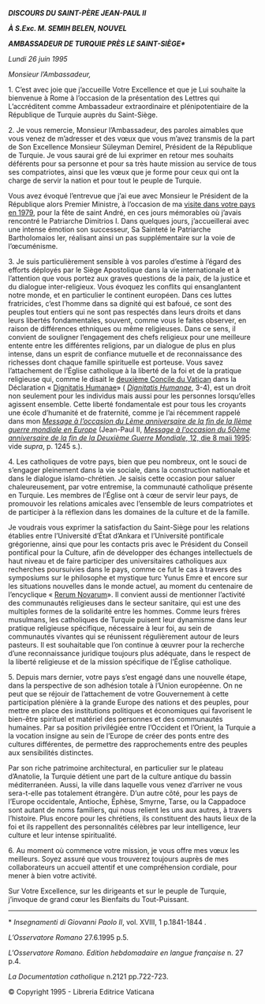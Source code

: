 ***DISCOURS DU SAINT-PÈRE JEAN-PAUL II***

***À S.Exc. M. SEMIH BELEN, NOUVEL***

***AMBASSADEUR DE TURQUIE PRÈS LE SAINT-SIÈGE\****

*Lundi 26 juin 1995*

*Monsieur l’Ambassadeur,*

1\. C’est avec joie que j’accueille Votre Excellence et que je Lui souhaite la bienvenue à Rome à l’occasion de la présentation des Lettres qui L’accréditent comme Ambassadeur extraordinaire et plénipotentiaire de la République de Turquie auprès du Saint-Siège.

2\. Je vous remercie, Monsieur l’Ambassadeur, des paroles aimables que vous venez de m’adresser et des vœux que vous m’avez transmis de la part de Son Excellence Monsieur Süleyman Demirel, Président de la République de Turquie. Je vous saurai gré de lui exprimer en retour mes souhaits déférents pour sa personne et pour sa très haute mission au service de tous ses compatriotes, ainsi que les vœux que je forme pour ceux qui ont la charge de servir la nation et pour tout le peuple de Turquie.

Vous avez évoqué l’entrevue que j’ai eue avec Monsieur le Président de la République alors Premier Ministre, à l’occasion de ma [visite dans votre pays en 1979](http://www.vatican.va/holy_father/john_paul_ii/travels/sub_index1979/trav_turkey_fr.htm), pour la fête de saint André, en ces jours mémorables où j’avais rencontré le Patriarche Dimitrios I. Dans quelques jours, j’accueillerai avec une intense émotion son successeur, Sa Sainteté le Patriarche Bartholomaios Ier, réalisant ainsi un pas supplémentaire sur la voie de l’œcuménisme.

3\. Je suis particulièrement sensible à vos paroles d’estime à l’égard des efforts déployés par le Siège Apostolique dans la vie internationale et à l’attention que vous portez aux graves questions de la paix, de la justice et du dialogue inter-religieux. Vous évoquez les conflits qui ensanglantent notre monde, et en particulier le continent européen. Dans ces luttes fratricides, c’est l’homme dans sa dignité qui est bafoué, ce sont des peuples tout entiers qui ne sont pas respectés dans leurs droits et dans leurs libertés fondamentales, souvent, comme vous le faites observer, en raison de différences ethniques ou même religieuses. Dans ce sens, il convient de souligner l’engagement des chefs religieux pour une meilleure entente entre les différentes religions, par un dialogue de plus en plus intense, dans un esprit de confiance mutuelle et de reconnaissance des richesses dont chaque famille spirituelle est porteuse. Vous savez l’attachement de l’Église catholique à la liberté de la foi et de la pratique religieuse qui, comme le disait le [deuxième Concile du Vatican](http://www.vatican.va/archive/hist_councils/ii_vatican_council/index_fr.htm) dans la Déclaration « [Dignitatis Humanae](http://www.vatican.va/archive/hist_councils/ii_vatican_council/documents/vat-ii_decl_19651207_dignitatis-humanae_fr.html)» ( [*Dignitatis Humanae*](http://www.vatican.va/archive/hist_councils/ii_vatican_council/documents/vat-ii_decl_19651207_dignitatis-humanae_fr.html), 3-4), est un droit non seulement pour les individus mais aussi pour les personnes lorsqu’elles agissent ensemble. Cette liberté fondamentale est pour tous les croyants une école d’humanité et de fraternité, comme je l’ai récemment rappelé dans mon *[Message à l’occasion du Lème anniversaire de la fin de la IIème guerre mondiale en Europe](http://www.vatican.va/holy_father/john_paul_ii/speeches/1995/may/documents/hf_jp-ii_mes_08051995_50th-end-war-europe_fr.html)* (Jean-Paul II, [*Message à l'occasion du 50ème anniversaire de la fin de la Deuxième Guerre Mondiale*, 12, die 8 maii 1995](http://www.vatican.va/holy_father/john_paul_ii/speeches/1995/may/documents/hf_jp-ii_mes_08051995_50th-end-war-europe_fr.html): vide *supra*, p. 1245 s.).

4\. Les catholiques de votre pays, bien que peu nombreux, ont le souci de s’engager pleinement dans la vie sociale, dans la construction nationale et dans le dialogue islamo-chrétien. Je saisis cette occasion pour saluer chaleureusement, par votre entremise, la communauté catholique présente en Turquie. Les membres de l’Église ont à cœur de servir leur pays, de promouvoir les relations amicales avec l’ensemble de leurs compatriotes et de participer à la réflexion dans les domaines de la culture et de la famille.

Je voudrais vous exprimer la satisfaction du Saint-Siège pour les relations établies entre l’Université d’État d’Ankara et l’Université pontificale grégorienne, ainsi que pour les contacts pris avec le Président du Conseil pontifical pour la Culture, afin de développer des échanges intellectuels de haut niveau et de faire participer des universitaires catholiques aux recherches poursuivies dans le pays, comme ce fut le cas à travers des symposiums sur le philosophe et mystique turc Yunus Emre et encore sur les situations nouvelles dans le monde actuel, au moment du centenaire de l’encyclique « [Rerum Novarum](http://www.vatican.va/holy_father/leo_xiii/encyclicals/documents/hf_l-xiii_enc_15051891_rerum-novarum_fr.html)». Il convient aussi de mentionner l’activité des communautés religieuses dans le secteur sanitaire, qui est une des multiples formes de la solidarité entre les hommes. Comme leurs frères musulmans, les catholiques de Turquie puisent leur dynamisme dans leur pratique religieuse spécifique, nécessaire à leur foi, au sein de communautés vivantes qui se réunissent régulièrement autour de leurs pasteurs. Il est souhaitable que l’on continue à œuvrer pour la recherche d’une reconnaissance juridique toujours plus adéquate, dans le respect de la liberté religieuse et de la mission spécifique de l’Église catholique.

5\. Depuis mars dernier, votre pays s’est engagé dans une nouvelle étape, dans la perspective de son adhésion totale à l’Union européenne. On ne peut que se réjouir de l’attachement de votre Gouvernement à cette participation plénière à la grande Europe des nations et des peuples, pour mettre en place des institutions politiques et économiques qui favorisent le bien-être spirituel et matériel des personnes et des communautés humaines. Par sa position privilégiée entre l’Occident et l’Orient, la Turquie a la vocation insigne au sein de l’Europe de créer des ponts entre des cultures différentes, de permettre des rapprochements entre des peuples aux sensibilités distinctes.

Par son riche patrimoine architectural, en particulier sur le plateau d’Anatolie, la Turquie détient une part de la culture antique du bassin méditerranéen. Aussi, la ville dans laquelle vous venez d’arriver ne vous sera-t-elle pas totalement étrangère. D’un autre côté, pour les pays de l’Europe occidentale, Antioche, Éphèse, Smyrne, Tarse, ou la Cappadoce sont autant de noms familiers, qui nous relient les uns aux autres, à travers l’histoire. Plus encore pour les chrétiens, ils constituent des hauts lieux de la foi et ils rappellent des personnalités célèbres par leur intelligence, leur culture et leur intense spiritualité.

6\. Au moment où commence votre mission, je vous offre mes vœux les meilleurs. Soyez assuré que vous trouverez toujours auprès de mes collaborateurs un accueil attentif et une compréhension cordiale, pour mener à bien votre activité.

Sur Votre Excellence, sur les dirigeants et sur le peuple de Turquie, j’invoque de grand cœur les Bienfaits du Tout-Puissant.

* * *

\* *Insegnamenti di Giovanni Paolo II*, vol. XVIII, 1 p.1841-1844 *.*

*L’Osservatore Romano* 27.6.1995 p.5.

*L'Osservatore Romano. Edition hebdomadaire en langue française* n. 27 p.4.

*La Documentation* *catholique* n.2121 pp.722-723.


© Copyright 1995 \- Libreria Editrice Vaticana
